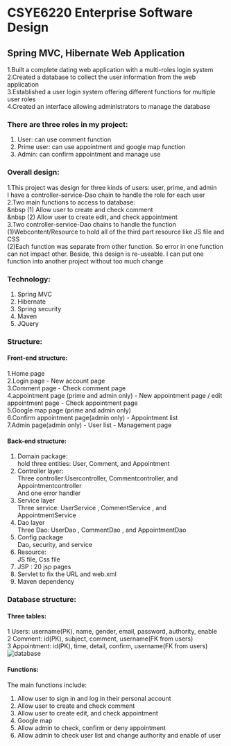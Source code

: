 # CSYE6220 Enterprise Software Design
## Spring MVC, Hibernate Web Application 						   	  
1.Built a complete dating web application with a multi-roles login system  
2.Created a database to collect the user information from the web application  
3.Established a user login system offering different functions for multiple user roles  
4.Created an interface allowing administrators to manage the database

  
### There are three roles in my project:
1. User: can use comment function  
2. Prime user: can use appointment and google map function  
3. Admin: can confirm appointment and manage use  

### Overall design:
1.This project was design for three kinds of users: user, prime, and admin  
I have a controller-service-Dao chain to handle the role for each user   
2.Two main functions to access to database:  
  &nbsp (1) Allow user to create and check comment  
  &nbsp (2) Allow user to create edit, and check appointment  
3.Two controller-service-Dao chains to handle the function  
  (1)Webcontent/Resource to hold all of the third part resource like JS file and CSS  
  (2)Each function was separate from other function. So error in one function can not impact other. Beside, this design is re-useable. I can put one function into another project without too much change    

### Technology:
1. Spring MVC  
2. Hibernate  
3. Spring security  
4. Maven  
5. JQuery  

### Structure: 
#### Front-end structure:
1.Home page  
2.Login page - New account page  
3.Comment page - Check comment page  
4.appointment page (prime and admin only) - New appointment page / edit appointment page - Check appointment page  
5.Google map page (prime and admin only)  
6.Confirm appointment page(admin only) - Appointment list  
7.Admin page(admin only) - User list - Management page

#### Back-end structure:
1. Domain package:   
hold three entities: User, Comment, and Appointment  
2. Controller layer:  
Three controller:Usercontroller, Commentcontroller, and Appointmentcontroller  
And one error handler  
3. Service layer  
Three service: UserService , CommentService , and AppointmentService  
4. Dao layer  
Three Dao: UserDao , CommentDao , and AppointmentDao  
5. Config package  
Dao, security, and service  
6. Resource:  
JS file, Css file  
7. JSP : 20 jsp pages  
8. Servlet to fix the URL and web.xml  
9. Maven dependency  

### Database structure:
#### Three tables:
1 Users: username(PK), name, gender, email, password, authority, enable  
2 Comment: id(PK), subject, comment, username(FK from users)  
3 Appointment: id(PK), time, detail, confirm, username(FK from users)  
 ![database](https://github.com/gobackhuoxing/Dating-Web-CSYE6220/blob/master/picture/database.jpg)
 
#### Functions:
The main functions include:  
1. Allow user to sign in and log in their personal account  
2. Allow user to create and check comment  
3. Allow user to create edit, and check appointment  
4. Google map  
5. Allow admin to check, confirm or deny appointment  
6. Allow admin to check user list and change authority and enable of user  

